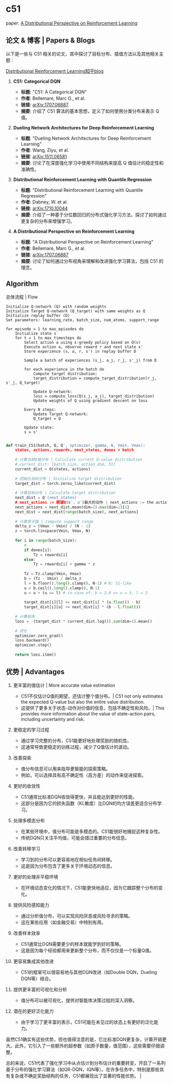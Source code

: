 # c51
paper: 
[A Distributional Perspective on Reinforcement Learning](https://arxiv.org/pdf/1707.06887)
## 论文 & 博客 | Papers & Blogs
以下是一些与 C51 相关的论文，其中探讨了目标分布、插值方法以及其他相关主题：

[Distributional Reinforcement Learning知乎blog](https://zhuanlan.zhihu.com/p/76786102)

1. **C51: Categorical DQN**
   - **标题**: "C51: A Categorical DQN"
   - **作者**: Bellemare, Marc G., et al.
   - **链接**: [arXiv:1707.06887](https://arxiv.org/abs/1707.06887)
   - **摘要**: 介绍了 C51 算法的基本思想，定义了如何使用分类分布来表示 Q 值。

2. **Dueling Network Architectures for Deep Reinforcement Learning**
   - **标题**: "Dueling Network Architectures for Deep Reinforcement Learning"
   - **作者**: Wang, Ziyu, et al.
   - **链接**: [arXiv:1511.06581](https://arxiv.org/abs/1511.06581)
   - **摘要**: 讨论了在深度强化学习中使用不同结构来提高 Q 值估计的稳定性和准确性。

3. **Distributional Reinforcement Learning with Quantile Regression**
   - **标题**: "Distributional Reinforcement Learning with Quantile Regression"
   - **作者**: Dabney, W. et al.
   - **链接**: [arXiv:1710.10044](https://arxiv.org/abs/1710.10044)
   - **摘要**: 介绍了一种基于分位数回归的分布式强化学习方法，探讨了如何通过更复杂的分布来增强学习。

4. **A Distributional Perspective on Reinforcement Learning**
   - **标题**: "A Distributional Perspective on Reinforcement Learning"
   - **作者**: Bellemare, Marc G., et al.
   - **链接**: [arXiv:1707.06887](https://arxiv.org/abs/1707.06887)
   - **摘要**: 讨论了如何通过分布视角来理解和改进强化学习算法，包括 C51 的理念。

## Algorithm
总体流程 | Flow
```
Initialize Q-network (Q) with random weights
Initialize Target Q-network (Q_target) with same weights as Q
Initialize replay buffer (D)
Set parameters: learning_rate, batch_size, num_atoms, support_range

for episode = 1 to max_episodes do
    Initialize state s
    for t = 1 to max_timesteps do
        Select action a using ε-greedy policy based on Q(s)
        Execute action a, observe reward r and next state s'
        Store experience (s, a, r, s') in replay buffer D
        
        Sample a batch of experiences (s_j, a_j, r_j, s'_j) from D
        
        for each experience in the batch do
            Compute target distribution:
            target_distribution = compute_target_distribution(r_j, s'_j, Q_target)
            
            Update Q-network:
            loss = compute_loss(Q(s_j, a_j), target_distribution)
            Update weights of Q using gradient descent on loss
            
        Every N steps:
            Update Target Q-network:
            Q_target = Q
            
        Update state:
        s = s'
```

```python

def train_C51(batch, Q, Q', optimizer, gamma, N, Vmin, Vmax):
    states, actions, rewards, next_states, dones = batch
    
    # 计算当前Q值分布 | Calculate current Q-value distribution
    # current_dist: [batch_size, action_dim, 51]
    current_dist = Q(states, actions)
    
    # 初始化目标分布 | Initialize target distribution
    target_dist = torch.zeros_like(current_dist)
    
    # 计算目标分布 | Calculate target distribution
    next_dist = Q'(next_states)
    # next_actions := 期望Q(s', a')最大的动作 | next_actions := the action with the highest expected Q(s', a')
    next_actions = next_dist.mean(dim=2).max(dim=1)[1]
    next_dist = next_dist[range(batch_size), next_actions]
    
    # 计算原子值 | compute support range
    delta_z = (Vmax - Vmin) / (N - 1)
    z = torch.linspace(Vmin, Vmax, N)
    
    for i in range(batch_size):
        # 
        if dones[i]:
            Tz = rewards[i]
        else:
            Tz = rewards[i] + gamma * z
        
        Tz = Tz.clamp(Vmin, Vmax)
        b = (Tz - Vmin) / delta_z
        l = b.floor().long().clamp(0, N-1) # N: 51-like
        u = b.ceil().long().clamp(0, N-1)
        u = u + (u == l) # in case of: b = 3.0 => u = 3, l = 3
        
        target_dist[i][l] += next_dist[i] * (u.float() - b)
        target_dist[i][u] += next_dist[i] * (b - l.float())
    
    # 计算损失
    loss = -(target_dist * current_dist.log()).sum(dim=1).mean()
    
    # 优化
    optimizer.zero_grad()
    loss.backward()
    optimizer.step()
    
    return loss.item()
```

## 优势 | Advantages

1. 更丰富的值估计 | More accurate value estimation
   - C51不仅估计Q值的期望，还估计整个值分布。| C51 not only estimates the expected Q-value but also the entire value distribution.
   - 这提供了更多关于状态-动作对价值的信息，包括不确定性和风险。| This provides more information about the value of state-action pairs, including uncertainty and risk.

2. 更稳定的学习过程
   - 通过学习完整的分布，C51能更好地处理奖励的随机性。
   - 这通常导致更稳定的训练过程，减少了Q值估计的波动。

3. 改善探索
   - 值分布信息可以用来指导更智能的探索策略。
   - 例如，可以选择具有高不确定性（高方差）的动作来促进探索。

4. 更好的收敛性
   - C51通常比标准DQN收敛得更快，并且能达到更好的性能。
   - 这部分是因为它的损失函数（KL散度）比DQN的均方误差更适合分布学习。

5. 处理多模态分布
   - 在某些环境中，值分布可能是多模态的。C51能很好地捕捉这种复杂性。
   - 传统DQN只关注平均值，可能会错过重要的分布信息。

6. 改善转移学习
   - 学习到的分布可以更容易地在相似任务间转移。
   - 这是因为分布包含了更多关于环境动态的信息。

7. 更好的处理非平稳环境
   - 在环境动态变化的情况下，C51能更快地适应，因为它跟踪整个分布的变化。

8. 提供风险感知能力

   - 通过分析值分布，可以实现风险厌恶或风险寻求的策略。
   - 这在某些应用（如金融交易）中特别有用。

9. 改善样本效率
   - C51通常比DQN需要更少的样本就能学到好的策略。
   - 这是因为每个经验都用来更新整个分布，而不仅仅是一个标量Q值。

10. 更容易集成其他改进
    - C51的框架可以很容易地与其他DQN改进（如Double DQN，Dueling DQN等）结合。

11. 提供更丰富的可视化和分析
    - 值分布可以被可视化，提供对智能体决策过程的深入洞察。

12. 潜在的更好泛化能力
    - 由于学习了更丰富的表示，C51可能在未见过的状态上有更好的泛化能力。

虽然C51确实有这些优势，但也值得注意的是，它比标准DQN更复杂，计算开销更大。此外，它引入了一些额外的超参数（如原子数量，值范围），这些需要仔细调整。

总的来说，C51代表了强化学习中从点估计到分布估计的重要转变，开启了一系列基于分布的强化学习算法（如QR-DQN，IQN等）。在许多任务中，特别是那些具有复杂或不确定奖励结构的任务，C51都展现出了显著的性能优势。
| 
